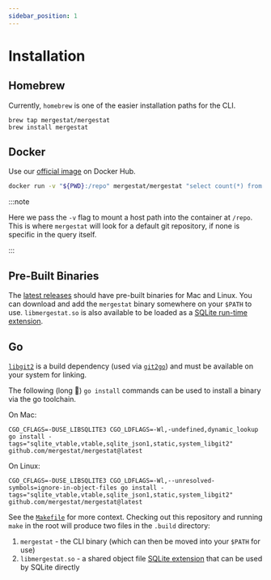 ```yaml
---
sidebar_position: 1
---
```


# Installation

## Homebrew

Currently, `homebrew` is one of the easier installation paths for the CLI.

```
brew tap mergestat/mergestat
brew install mergestat
```

## Docker

Use our [official image](https://hub.docker.com/r/mergestat/mergestat) on Docker Hub.

```bash
docker run -v "${PWD}:/repo" mergestat/mergestat "select count(*) from commits"
```

:::note

Here we pass the `-v` flag to mount a host path into the container at `/repo`. This is where `mergestat` will look for a default git repository, if none is specific in the query itself.

:::


## Pre-Built Binaries

The [latest releases](https://github.com/mergestat/mergestat-lite/releases) should have pre-built binaries for Mac and Linux.
You can download and add the `mergestat` binary somewhere on your `$PATH` to use.
`libmergestat.so` is also available to be loaded as a [SQLite run-time extension](../runtime-extension).

## Go

[`libgit2`](https://libgit2.org/) is a build dependency (used via [`git2go`](https://github.com/libgit2/git2go)) and must be available on your system for linking.

The following (long 😬) `go install` commands can be used to install a binary via the go toolchain.

On Mac:
```
CGO_CFLAGS=-DUSE_LIBSQLITE3 CGO_LDFLAGS=-Wl,-undefined,dynamic_lookup go install -tags="sqlite_vtable,vtable,sqlite_json1,static,system_libgit2" github.com/mergestat/mergestat@latest
```

On Linux:
```
CGO_CFLAGS=-DUSE_LIBSQLITE3 CGO_LDFLAGS=-Wl,--unresolved-symbols=ignore-in-object-files go install -tags="sqlite_vtable,vtable,sqlite_json1,static,system_libgit2" github.com/mergestat/mergestat@latest
```

See the [`Makefile`](https://github.com/mergestat/mergestat-lite/blob/main/Makefile) for more context.
Checking out this repository and running `make` in the root will produce two files in the `.build` directory:

  1. `mergestat` - the CLI binary (which can then be moved into your `$PATH` for use)
  2. `libmergestat.so` - a shared object file [SQLite extension](https://www.sqlite.org/loadext.html) that can be used by SQLite directly
